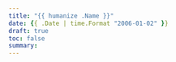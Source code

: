 ```yaml
---
title: "{{ humanize .Name }}"
date: {{ .Date | time.Format "2006-01-02" }}
draft: true
toc: false
summary:
---
```


